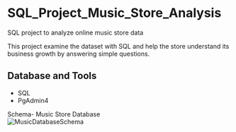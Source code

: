 # SQL_Project_Music_Store_Analysis
SQL project to analyze online music store data

This project examine the dataset with SQL and help the store understand its business growth by answering simple questions.



## Database and Tools
* SQL
* PgAdmin4

Schema- Music Store Database  
![MusicDatabaseSchema](https://user-images.githubusercontent.com/112153548/213707717-bfc9f479-52d9-407b-99e1-e94db7ae10a3.png)

